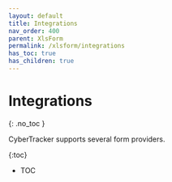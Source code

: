 ```yaml
---
layout: default
title: Integrations
nav_order: 400
parent: XlsForm
permalink: /xlsform/integrations
has_toc: true
has_children: true
---
```

# Integrations
{: .no_toc }

CyberTracker supports several form providers.

{:toc}
- TOC